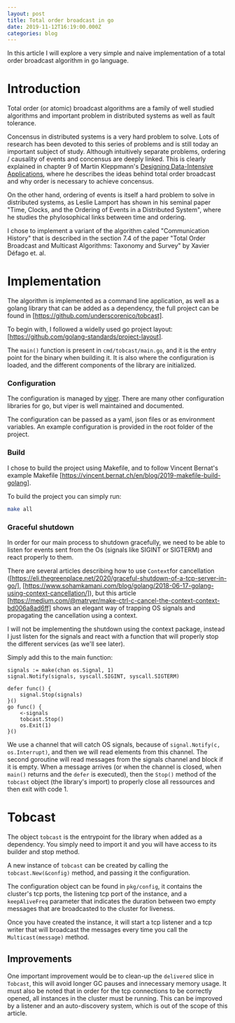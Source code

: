 ```yaml
---
layout: post
title: Total order broadcast in go
date: 2019-11-12T16:19:00.000Z
categories: blog
---
```


In this article I will explore a very simple and naive implementation of a total order broadcast algorithm in 
go language. 

# Introduction

Total order (or atomic) broadcast algorithms are a family of well studied algorithms and important problem in 
distributed systems as well as fault tolerance. 

Concensus in distributed systems is a very hard problem to solve. Lots of research has been devoted to this 
series of problems and is still today an important subject of study. Although intuitively separate problems, 
ordering / causality of events and concensus are deeply linked. This is clearly explained in chapter 9 
of Martin Kleppmann's [Designing Data-Intensive Applications](https://www.oreilly.com/library/view/designing-data-intensive-applications/9781491903063/), where he describes the ideas behind total order broadcast and why order is necessary 
to achieve concensus.

On the other hand, ordering of events is itself a hard problem to solve in distributed systems, as Leslie Lamport has 
shown in his seminal paper "Time, Clocks, and the Ordering of Events in a Distributed System", where he studies 
the phylosophical links between time and ordering.

I chose to implement a variant of the algorithm caled "Communication History" that is described in the section 7.4 
of the paper "Total Order Broadcast and Multicast Algorithms: Taxonomy and Survey" by Xavier Défago et. al.

# Implementation

The algorithm is implemented as a command line application, as well as a golang library that can be added as a dependency, 
the full project can be found in [https://github.com/underscorenico/tobcast].

To begin with, I followed a widelly used go project layout: [https://github.com/golang-standards/project-layout]. 

The `main()` function is present in `cmd/tobcast/main.go`, and it is the entry point for the binary when building it. 
It is also where the configuration is loaded, and the different components of the library are initialized.

### Configuration

The configuration is managed by [viper](https://github.com/spf13/viper). There are many other configuration 
libraries for go, but viper is well maintained and documented. 

The configuration can be passed as a yaml, json files or as environment variables. An example configuration 
is provided in the root folder of the project.

### Build

I chose to build the project using Makefile, and to follow Vincent Bernat's example Makefile [https://vincent.bernat.ch/en/blog/2019-makefile-build-golang]. 

To build the project you can simply run:

```bash
make all
```

### Graceful shutdown

In order for our main process to shutdown gracefully, we need to be able to listen for events sent from the Os (signals like 
SIGINT or SIGTERM) and react properly to them.

There are several articles describing how to use `Context`for cancellation ([https://eli.thegreenplace.net/2020/graceful-shutdown-of-a-tcp-server-in-go/], [https://www.sohamkamani.com/blog/golang/2018-06-17-golang-using-context-cancellation/]), but 
this article [https://medium.com/@matryer/make-ctrl-c-cancel-the-context-context-bd006a8ad6ff] shows an elegant way of trapping 
OS signals and propagating the cancellation using a context.

I will not be implementing the shutdown using the context package, instead I just listen for the signals and react 
with a function that will properly stop the different services (as we'll see later).

Simply add this to the main function:

```golang
signals := make(chan os.Signal, 1)
signal.Notify(signals, syscall.SIGINT, syscall.SIGTERM)

defer func() {
    signal.Stop(signals)
}()
go func() {
    <-signals
    tobcast.Stop()
    os.Exit(1)
}()
```

We use a channel that will catch OS signals, because of `signal.Notify(c, os.Interrupt)`, and then we will read 
elements from this channel. 
The second goroutine will read messages from the signals channel and block if it is empty. When a message arrives 
(or when the channel is closed, when `main()` returns and the `defer` is executed), then the `Stop()` method 
of the `tobcast` object (the library's import) to properly close all ressources and then exit with code 1.

# Tobcast

The object `tobcast` is the entrypoint for the library when added as a dependency. You simply need to import 
it and you will have access to its builder and stop method.

A new instance of `tobcast` can be created by calling the `tobcast.New(&config)` method, and passing it the 
configuration.

The configuration object can be found in `pkg/config`, it contains the cluster's tcp ports, the listening 
tcp port of the instance, and a `keepAliveFreq` parameter that indicates the duration between two empty 
messages that are broadcasted to the cluster for liveness.

Once you have created the instance, it will start a tcp listener and a tcp writer that will broadcast 
the messages every time you call the `Multicast(message)` method. 

## Improvements

One important improvement would be to clean-up the `delivered` slice in `Tobcast`, this will avoid longer GC pauses and 
innecessary memory usage.
It must also be noted that in order for the tcp connections to be correctly opened, all instances in the cluster 
must be running. This can be improved by a listener and an auto-discovery system, which is out of the scope of this 
article.